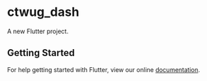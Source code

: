# ctwug_dash

A new Flutter project.

## Getting Started

For help getting started with Flutter, view our online
[documentation](https://flutter.io/).
